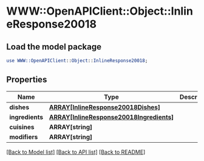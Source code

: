 # WWW::OpenAPIClient::Object::InlineResponse20018

## Load the model package
```perl
use WWW::OpenAPIClient::Object::InlineResponse20018;
```

## Properties
Name | Type | Description | Notes
------------ | ------------- | ------------- | -------------
**dishes** | [**ARRAY[InlineResponse20018Dishes]**](InlineResponse20018Dishes.md) |  | 
**ingredients** | [**ARRAY[InlineResponse20018Ingredients]**](InlineResponse20018Ingredients.md) |  | 
**cuisines** | **ARRAY[string]** |  | 
**modifiers** | **ARRAY[string]** |  | 

[[Back to Model list]](../README.md#documentation-for-models) [[Back to API list]](../README.md#documentation-for-api-endpoints) [[Back to README]](../README.md)


